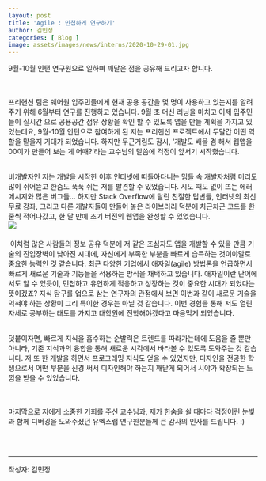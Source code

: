 ```yaml
---
layout: post
title: 'Agile : 민첩하게 연구하기'
author: 김민정
categories: [ Blog ]
image: assets/images/news/interns/2020-10-29-01.jpg
---
```

9월-10월 인턴 연구원으로 일하며 깨달은 점을 공유해 드리고자 합니다. <br><br><br>


프리핸션 팀은 쉐어원 입주민들에게 현재 공용 공간을 몇 명이 사용하고 있는지를 알려주기 위해 6월부터 연구를 진행하고 있습니다. 9월 초 머신 러닝을 마치고 이제 입주민들이 실시간 으로 공용공간 점유 상황을 확인 할 수 있도록 앱을 만들 계획을 가지고 있었는데요, 9월-10월 인턴으로 참여하게 된 저는 프리핸션 프로젝트에서 두달간 어떤 역할을 맡을지 기대가 되었습니다. 하지만 두근거림도 잠시, ‘개발도 배울 겸 해서 웹앱을 00이가 만들어 보는 게 어때?’라는 교수님의 말씀에 걱정이 앞서기 시작했습니다. <br><br>


비개발자인 저는 개발을 시작한 이후 인터넷에 떠돌아다니는 밈들 속 개발자처럼 머리도 많이 쥐어뜯고 한숨도 푹푹 쉬는 저를 발견할 수 있었습니다. 시도 때도 없이 뜨는 에러 메시지와 많은 버그들... 하지만 Stack Overflow에 달린 친절한 답변들, 인터넷의 최신 무료 강좌, 그리고 다른 개발자들이 만들어 놓은 라이브러리 덕분에 차근차근 코드를 한 줄씩 적어나갔고, 한 달 만에 초기 버전의 웹앱을 완성할 수 있었습니다.
<br>
​
<img src="{{site.baseurl}}/assets/images/news/interns/2020-10-29-01.jpg">
<br><br>
​
이처럼 많은 사람들의 정보 공유 덕분에 저 같은 초심자도 앱을 개발할 수 있을 만큼 기술의 진입장벽이 낮아진 시대에, 자신에게 부족한 부분을 빠르게 습득하는 것이야말로 중요한 능력인 것 같습니다. 최근 다양한 기업에서 애자일(agile) 방법론을 언급하면서 빠르게 새로운 기술과 기능들을 적용하는 방식을 채택하고 있습니다. 애자일이란 단어에서도 알 수 있듯이, 민첩하고 유연하게 적응하고 성장하는 것이 중요한 시대가 되었다는 뜻이겠죠? 지식 탐구를 업으로 삼는 연구자의 관점에서 보면 이번과 같이 새로운 기술을 익혀야 하는 상황이 그리 특이한 경우는 아닐 것 같습니다. 이번 경험을 통해 저도 열린 자세로 공부하는 태도를 가지고 대학원에 진학해야겠다고 마음먹게 되었습니다.<br><br>

덧붙이자면, 빠르게 지식을 흡수하는 순발력은 트렌드를 따라가는데에 도움을 줄 뿐만 아니라, 기존 지식과의 융합을 통해 새로운 시각에서 바라볼 수 있도록 도와주는 것 같습니다. 저 또 한 개발을 하면서 프로그래밍 지식도 얻을 수 있었지만, 디자인을 전공한 학생으로서 어떤 부분을 신경 써서 디자인해야 하는지 깨닫게 되어서 시야가 확장되는 느낌을 받을 수 있었습니다. <br><br><br>

마지막으로 저에게 소중한 기회를 주신 교수님과, 제가 한숨을 쉴 때마다 걱정어린 눈빛과 함께 디버깅을 도와주셨던 유엑스랩 연구원분들께 큰 감사의 인사를 드립니다. :)

<br><br>
<hr>
작성자: 김민정 <br>
